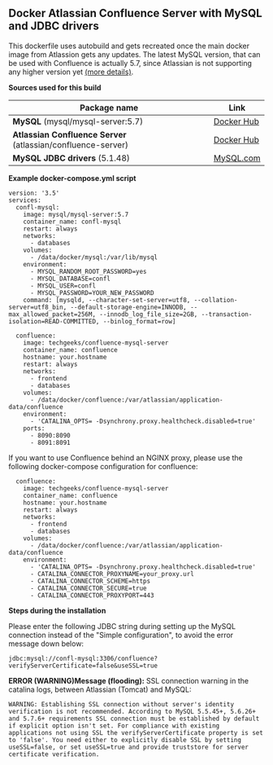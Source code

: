 ## Docker Atlassian Confluence Server with MySQL and JDBC drivers
This dockerfile uses autobuild and gets recreated once the main docker image from Atlassion gets any updates. The latest MySQL version, that can be used with Confluence is actually 5.7, since Atlassian is not supporting any higher version yet [(more details)](https://confluence.atlassian.com/doc/supported-platforms-207488198.html#SupportedPlatforms-Databases).

**Sources used for this build**

| Package name  | Link |
| ------------- | ------------- |
| **MySQL** (mysql/mysql-server:5.7)  | [Docker Hub](https://hub.docker.com/r/mysql/mysql-server)  |
| **Atlassian Confluence Server** (atlassian/confluence-server)  | [Docker Hub](https://hub.docker.com/r/atlassian/confluence-server/)  |
| **MySQL JDBC drivers** (5.1.48)  | [MySQL.com](https://dev.mysql.com/downloads/connector/j/5.1.html)  |


**Example docker-compose.yml script**

```
version: '3.5'
services:
  confl-mysql:
    image: mysql/mysql-server:5.7
    container_name: confl-mysql
    restart: always
    networks:
      - databases
    volumes:
      - /data/docker/mysql:/var/lib/mysql
    environment:
      - MYSQL_RANDOM_ROOT_PASSWORD=yes
      - MYSQL_DATABASE=confl
      - MYSQL_USER=confl
      - MYSQL_PASSWORD=YOUR_NEW_PASSWORD
    command: [mysqld, --character-set-server=utf8, --collation-server=utf8_bin, --default-storage-engine=INNODB, --max_allowed_packet=256M, --innodb_log_file_size=2GB, --transaction-isolation=READ-COMMITTED, --binlog_format=row]

  confluence:
    image: techgeeks/confluence-mysql-server
    container_name: confluence
    hostname: your.hostname
    restart: always
    networks:
      - frontend
      - databases
    volumes:
      - /data/docker/confluence:/var/atlassian/application-data/confluence
    environment:
      - 'CATALINA_OPTS= -Dsynchrony.proxy.healthcheck.disabled=true'
    ports:
      - 8090:8090
      - 8091:8091
```

If you want to use Confluence behind an NGINX proxy, please use the following docker-compose configuration for confluence:
```
  confluence:
    image: techgeeks/confluence-mysql-server
    container_name: confluence
    hostname: your.hostname
    restart: always
    networks:
      - frontend
      - databases
    volumes:
      - /data/docker/confluence:/var/atlassian/application-data/confluence
    environment:
      - 'CATALINA_OPTS= -Dsynchrony.proxy.healthcheck.disabled=true'
      - CATALINA_CONNECTOR_PROXYNAME=your_proxy.url
      - CATALINA_CONNECTOR_SCHEME=https
      - CATALINA_CONNECTOR_SECURE=true
      - CATALINA_CONNECTOR_PROXYPORT=443
```


**Steps during the installation**

Please enter the following JDBC string during setting up the MySQL connection instead of the "Simple configuration", to avoid the error message down below:
```
jdbc:mysql://confl-mysql:3306/confluence?verifyServerCertificate=false&useSSL=true
```

**ERROR (WARNING)Message (flooding):** SSL connection warning in the catalina logs, between Atlassian (Tomcat) and MySQL:
```
WARNING: Establishing SSL connection without server's identity verification is not recommended. According to MySQL 5.5.45+, 5.6.26+ and 5.7.6+ requirements SSL connection must be established by default if explicit option isn't set. For compliance with existing applications not using SSL the verifyServerCertificate property is set to 'false'. You need either to explicitly disable SSL by setting useSSL=false, or set useSSL=true and provide truststore for server certificate verification.
```
